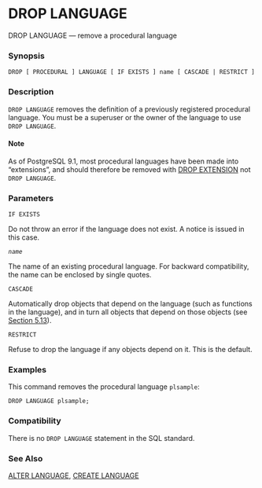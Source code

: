 # DROP LANGUAGE

DROP LANGUAGE — remove a procedural language

### Synopsis

```text
DROP [ PROCEDURAL ] LANGUAGE [ IF EXISTS ] name [ CASCADE | RESTRICT ]
```

### Description

`DROP LANGUAGE` removes the definition of a previously registered procedural language. You must be a superuser or the owner of the language to use `DROP LANGUAGE`.

#### Note

As of PostgreSQL 9.1, most procedural languages have been made into “extensions”, and should therefore be removed with [DROP EXTENSION](https://www.postgresql.org/docs/10/static/sql-dropextension.html) not `DROP LANGUAGE`.

### Parameters

`IF EXISTS`

Do not throw an error if the language does not exist. A notice is issued in this case.

_`name`_

The name of an existing procedural language. For backward compatibility, the name can be enclosed by single quotes.

`CASCADE`

Automatically drop objects that depend on the language \(such as functions in the language\), and in turn all objects that depend on those objects \(see [Section 5.13](https://www.postgresql.org/docs/10/static/ddl-depend.html)\).

`RESTRICT`

Refuse to drop the language if any objects depend on it. This is the default.

### Examples

This command removes the procedural language `plsample`:

```text
DROP LANGUAGE plsample;
```

### Compatibility

There is no `DROP LANGUAGE` statement in the SQL standard.

### See Also

[ALTER LANGUAGE](alter-language.md), [CREATE LANGUAGE](create-language.md)

